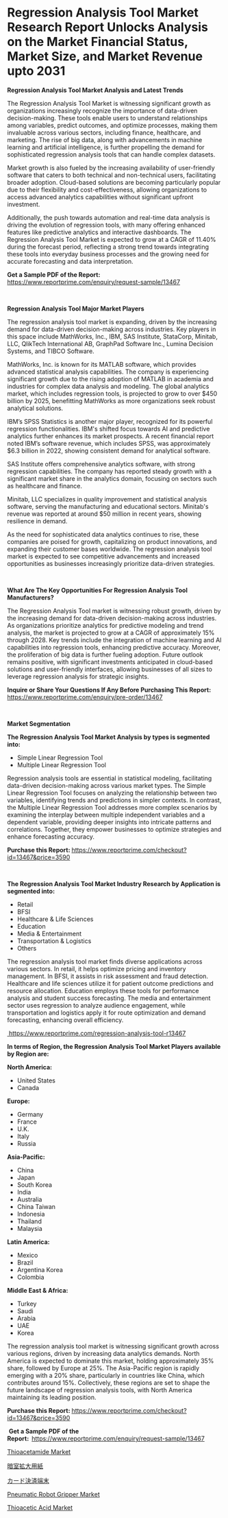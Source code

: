 <p><h1>Regression Analysis Tool Market Research Report Unlocks Analysis on the Market Financial Status, Market Size, and Market Revenue upto 2031</h1></p><p><strong>Regression Analysis Tool Market Analysis and Latest Trends</strong></p>
<p><p>The Regression Analysis Tool Market is witnessing significant growth as organizations increasingly recognize the importance of data-driven decision-making. These tools enable users to understand relationships among variables, predict outcomes, and optimize processes, making them invaluable across various sectors, including finance, healthcare, and marketing. The rise of big data, along with advancements in machine learning and artificial intelligence, is further propelling the demand for sophisticated regression analysis tools that can handle complex datasets.</p><p>Market growth is also fueled by the increasing availability of user-friendly software that caters to both technical and non-technical users, facilitating broader adoption. Cloud-based solutions are becoming particularly popular due to their flexibility and cost-effectiveness, allowing organizations to access advanced analytics capabilities without significant upfront investment.</p><p>Additionally, the push towards automation and real-time data analysis is driving the evolution of regression tools, with many offering enhanced features like predictive analytics and interactive dashboards. The Regression Analysis Tool Market is expected to grow at a CAGR of 11.40% during the forecast period, reflecting a strong trend towards integrating these tools into everyday business processes and the growing need for accurate forecasting and data interpretation.</p></p>
<p><strong>Get a Sample PDF of the Report:&nbsp;</strong> <a href="https://www.reportprime.com/enquiry/request-sample/13467">https://www.reportprime.com/enquiry/request-sample/13467</a></p>
<p>&nbsp;</p>
<p><strong>Regression Analysis Tool Major Market Players</strong></p>
<p><p>The regression analysis tool market is expanding, driven by the increasing demand for data-driven decision-making across industries. Key players in this space include MathWorks, Inc., IBM, SAS Institute, StataCorp, Minitab, LLC, QlikTech International AB, GraphPad Software Inc., Lumina Decision Systems, and TIBCO Software.</p><p>MathWorks, Inc. is known for its MATLAB software, which provides advanced statistical analysis capabilities. The company is experiencing significant growth due to the rising adoption of MATLAB in academia and industries for complex data analysis and modeling. The global analytics market, which includes regression tools, is projected to grow to over $450 billion by 2025, benefitting MathWorks as more organizations seek robust analytical solutions.</p><p>IBM’s SPSS Statistics is another major player, recognized for its powerful regression functionalities. IBM's shifted focus towards AI and predictive analytics further enhances its market prospects. A recent financial report noted IBM’s software revenue, which includes SPSS, was approximately $6.3 billion in 2022, showing consistent demand for analytical software.</p><p>SAS Institute offers comprehensive analytics software, with strong regression capabilities. The company has reported steady growth with a significant market share in the analytics domain, focusing on sectors such as healthcare and finance. </p><p>Minitab, LLC specializes in quality improvement and statistical analysis software, serving the manufacturing and educational sectors. Minitab's revenue was reported at around $50 million in recent years, showing resilience in demand.</p><p>As the need for sophisticated data analytics continues to rise, these companies are poised for growth, capitalizing on product innovations, and expanding their customer bases worldwide. The regression analysis tool market is expected to see competitive advancements and increased opportunities as businesses increasingly prioritize data-driven strategies.</p></p>
<p>&nbsp;</p>
<p><strong>What Are The Key Opportunities For Regression Analysis Tool Manufacturers?</strong></p>
<p><p>The Regression Analysis Tool market is witnessing robust growth, driven by the increasing demand for data-driven decision-making across industries. As organizations prioritize analytics for predictive modeling and trend analysis, the market is projected to grow at a CAGR of approximately 15% through 2028. Key trends include the integration of machine learning and AI capabilities into regression tools, enhancing predictive accuracy. Moreover, the proliferation of big data is further fueling adoption. Future outlook remains positive, with significant investments anticipated in cloud-based solutions and user-friendly interfaces, allowing businesses of all sizes to leverage regression analysis for strategic insights.</p></p>
<p><strong>Inquire or Share Your Questions If Any Before Purchasing This Report:</strong> <a href="https://www.reportprime.com/enquiry/pre-order/13467">https://www.reportprime.com/enquiry/pre-order/13467</a></p>
<p>&nbsp;</p>
<p><strong>Market Segmentation</strong></p>
<p><strong>The Regression Analysis Tool Market Analysis by types is segmented into:</strong></p>
<p><ul><li>Simple Linear Regression Tool</li><li>Multiple Linear Regression Tool</li></ul></p>
<p><p>Regression analysis tools are essential in statistical modeling, facilitating data-driven decision-making across various market types. The Simple Linear Regression Tool focuses on analyzing the relationship between two variables, identifying trends and predictions in simpler contexts. In contrast, the Multiple Linear Regression Tool addresses more complex scenarios by examining the interplay between multiple independent variables and a dependent variable, providing deeper insights into intricate patterns and correlations. Together, they empower businesses to optimize strategies and enhance forecasting accuracy.</p></p>
<p><strong>Purchase this Report:&nbsp;</strong><a href="https://www.reportprime.com/checkout?id=13467&price=3590">https://www.reportprime.com/checkout?id=13467&price=3590</a></p>
<p>&nbsp;</p>
<p><strong>The Regression Analysis Tool Market Industry Research by Application is segmented into:</strong></p>
<p><ul><li>Retail</li><li>BFSI</li><li>Healthcare & Life Sciences</li><li>Education</li><li>Media & Entertainment</li><li>Transportation & Logistics</li><li>Others</li></ul></p>
<p><p>The regression analysis tool market finds diverse applications across various sectors. In retail, it helps optimize pricing and inventory management. In BFSI, it assists in risk assessment and fraud detection. Healthcare and life sciences utilize it for patient outcome predictions and resource allocation. Education employs these tools for performance analysis and student success forecasting. The media and entertainment sector uses regression to analyze audience engagement, while transportation and logistics apply it for route optimization and demand forecasting, enhancing overall efficiency.</p></p>
<p><a href="https://www.reportprime.com/regression-analysis-tool-r13467">&nbsp;https://www.reportprime.com/regression-analysis-tool-r13467</a></p>
<p><strong>In terms of Region, the Regression Analysis Tool Market Players available by Region are:</strong></p>
<p>
    <p> <strong> North America: </strong>
        <ul>
            <li>United States</li>
            <li>Canada</li>
        </ul>
        </p> 
    <p> <strong> Europe: </strong>
        <ul>
            <li>Germany</li>
            <li>France</li>
            <li>U.K.</li>
            <li>Italy</li>
            <li>Russia</li>
        </ul>
        </p> 
    <p> <strong> Asia-Pacific: </strong>
        <ul>
            <li>China</li>
            <li>Japan</li>
            <li>South Korea</li>
            <li>India</li>
            <li>Australia</li>
            <li>China Taiwan</li>
            <li>Indonesia</li>
            <li>Thailand</li>
            <li>Malaysia</li>
        </ul>
        </p> 
    <p> <strong> Latin America: </strong>
        <ul>
            <li>Mexico</li>
            <li>Brazil</li>
            <li>Argentina Korea</li>
            <li>Colombia</li>
        </ul>
        </p> 
    <p> <strong> Middle East & Africa: </strong>
        <ul>
            <li>Turkey</li>
            <li>Saudi</li>
            <li>Arabia</li>
            <li>UAE</li>
            <li>Korea</li>
        </ul>
    </p>
    </p>
<p><p>The regression analysis tool market is witnessing significant growth across various regions, driven by increasing data analytics demands. North America is expected to dominate this market, holding approximately 35% share, followed by Europe at 25%. The Asia-Pacific region is rapidly emerging with a 20% share, particularly in countries like China, which contributes around 15%. Collectively, these regions are set to shape the future landscape of regression analysis tools, with North America maintaining its leading position.</p></p>
<p><strong>Purchase this Report: </strong><a href="https://www.reportprime.com/checkout?id=13467&price=3590">https://www.reportprime.com/checkout?id=13467&price=3590</a></p>
<p>&nbsp;<strong>Get a Sample PDF of the Report:&nbsp;&nbsp;</strong><a href="https://www.reportprime.com/enquiry/request-sample/13467">https://www.reportprime.com/enquiry/request-sample/13467</a></p>
<p><strong></strong></p>
<p><p><a href="https://medium.com/@heather.ogden68774/the-global-thioacetamide-market-is-at-the-forefront-of-innovation-driving-rapid-industry-d2cebd1a9012">Thioacetamide Market</a></p><p><a href="https://medium.com/@ewellklocko_37130/darkroom-enlarging-paper-market-%E3%81%AE%E3%82%B0%E3%83%AD%E3%83%BC%E3%83%90%E3%83%AB%E5%B8%82%E5%A0%B4%E6%A6%82%E8%A6%81%E3%81%AF-%E4%B8%96%E7%95%8C%E3%81%8A%E3%82%88%E3%81%B3%E4%B8%BB%E8%A6%81%E5%B8%82%E5%A0%B4%E3%81%AB%E3%81%8A%E3%81%91%E3%82%8B%E6%A5%AD%E7%95%8C%E3%81%AB%E5%BD%B1%E9%9F%BF%E3%82%92%E4%B8%8E%E3%81%88%E3%82%8B%E4%B8%BB%E8%A6%81%E3%81%AA%E3%83%88%E3%83%AC%E3%83%B3%E3%83%89%E3%81%AB%E3%81%A4%E3%81%84%E3%81%A6-%E7%8B%AC%E8%87%AA%E3%81%AE%E8%A6%96%E7%82%B9%E3%82%92%E6%8F%90%E4%BE%9B%E3%81%97%E3%81%BE%E3%81%99-f373959e3f70">暗室拡大用紙</a></p><p><a href="https://medium.com/@ewellklocko_37130/card-payment-terminals-market-%E3%81%AF-%E3%82%B3%E3%82%B9%E3%83%88%E7%AE%A1%E7%90%86%E3%81%A8%E5%8A%B9%E7%8E%87%E5%90%91%E4%B8%8A%E3%82%92%E5%84%AA%E5%85%88%E3%81%97%E3%81%BE%E3%81%99-%E3%81%95%E3%82%89%E3%81%AB-%E5%A0%B1%E5%91%8A%E6%9B%B8%E3%81%AF%E5%B8%82%E5%A0%B4%E3%81%AE%E9%9C%80%E8%A6%81%E9%9D%A2%E3%81%A8%E4%BE%9B%E7%B5%A6%E9%9D%A2%E3%81%AE%E4%B8%A1%E6%96%B9%E3%82%92%E3%82%AB%E3%83%90%E3%83%BC%E3%81%97%E3%81%A6%E3%81%84%E3%81%BE%E3%81%99-card-payment-33cbdf1c7c86">カード決済端末</a></p><p><a href="https://www.linkedin.com/pulse/strategic-roadmap-global-pneumatic-robot-gripper-market-insights-wbjxf?trackingId=XZL6P999RdSP4Q5y9hwmoA%3D%3D">Pneumatic Robot Gripper Market</a></p><p><a href="https://medium.com/@heather.ogden68774/the-growth-of-the-thioacetic-acid-market-has-been-significant-driven-by-various-critical-factors-a28b7f4c8130?postPublishedType=initial">Thioacetic Acid Market</a></p></p>